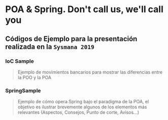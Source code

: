 # POA & Spring. Don't call us, we'll call you

## Códigos de Ejemplo para la presentación realizada en la `Sysmana 2019`

### IoC Sample

> Ejemplo de movimientos bancarios para mostrar las diferencias entre la POO y la POA

### SpringSample

> Ejemplo de cómo opera Spring bajo el paradigma de la POA, el objetivo es ilustrar brevemente algunos de los elementos más relevantes
> (Aspectos, Consejos, Punto de corte, Avisos...)
